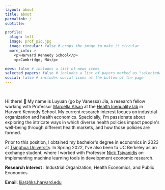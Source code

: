 ```yaml
---
layout: about
title: about
permalink: /
subtitle: 

profile:
  align: left
  image: prof_pic.jpg
  image_circular: false # crops the image to make it circular
  more_info: >
    <p>Harvard Kennedy School</p>
    <p>Cambridge, MA</p>

news: false # includes a list of news items
selected_papers: false # includes a list of papers marked as "selected={true}"
social: false # includes social icons at the bottom of the page
---
```

<br />


Hi there! :wave: My name is Luyuan (go by Vanessa) Jia, a research fellow working with Professor [Marcella Alsan](https://scholar.harvard.edu/alsan/home) at the [Health Inequality lab](https://www.healthinequalitylab.org/) in Harvard Kennedy School. My current research interest focues on industrial organization and health economics. Specicially, I'm passionate about exploring the intricate ways in which diverse health policies impact people's well-being through different health markets, and how those policies are formed.

Prior to this position, I obtained my bachelor's degree in economics in 2023 at [Tsinghua University](https://www.tsinghua.edu.cn/en/). In Spring 2022, I've also been to UC Berkeley as an exchange student, where I worked with Professor [Nick Tsivanidis](https://www.nicktsivanidis.com/) on implementing machine learning tools in development economic research.

**Research Interest** : Industrial Organization, Health Economics, and Public Economics

**Email**: [ljia@hks.harvard.edu](mailto:ljia@hks.harvard.edu)
